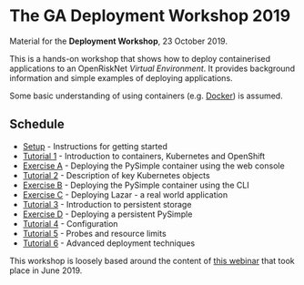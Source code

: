 # The GA Deployment Workshop 2019

Material for the **Deployment Workshop**, 23 October 2019.

This is a hands-on workshop that shows how to deploy containerised applications to an OpenRiskNet *Virtual Environment*.
It provides background information and simple examples of deploying applications.

Some basic understanding of using containers (e.g. [Docker](https://www.docker.com/)) is assumed. 

## Schedule

-   [Setup](setup/README.md) - Instructions for getting started
-   [Tutorial 1](tutorial-1/README.md) - Introduction to containers, Kubernetes and OpenShift
-   [Exercise A](exercise-a/README.md) - Deploying the PySimple container using the web console
-   [Tutorial 2](tutorial-2/README.md) - Description of key Kubernetes objects 
-   [Exercise B](exercise-b/README.md) - Deploying the PySimple container using the CLI
-   [Exercise C](exercise-c/README.md) - Deploying Lazar - a real world application
-   [Tutorial 3](tutorial-3/README.md) - Introduction to persistent storage
-   [Exercise D](exercise-d/README.md) - Deploying a persistent PySimple
-   [Tutorial 4](tutorial-4/README.md) - Configuration
-   [Tutorial 5](tutorial-5/README.md) - Probes and resource limits
-   [Tutorial 6](tutorial-6/README.md) - Advanced deployment techniques

This workshop is loosely based around the content of [this webinar](https://openrisknet.org/events/66/) that took place
in June 2019.
